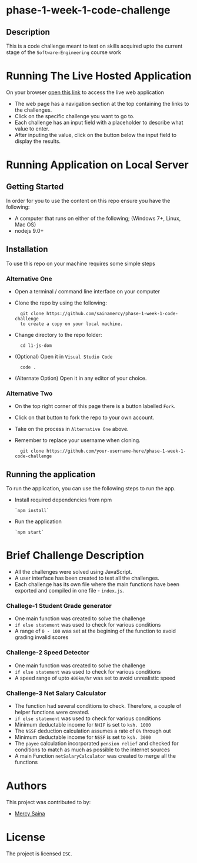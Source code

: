 # phase-1-week-1-code-challenge

## Description
This is a code challenge meant to test on skills acquired upto the current stage of the `Software-Engineering` course work



# Running The Live Hosted Application 
On your browser [open this link](https://phase-1-week-1-code-challenge.vercel.app/) to access the live web application

* The web page has a navigation section at the top containing the links to the challenges.
* Click on the specific challenge you want to go to.
* Each challenge has an input field with a placeholder to describe what value to enter.
* After inputing the value, click on the button below the input field to display the results.

# Running Application on Local Server

## Getting Started
In order for you to use the content on this repo ensure you have the following:

* A computer that runs on either of the following; (Windows 7+, Linux, Mac OS)
*  nodejs 9.0+


## Installation

To use this repo on your machine requires some simple steps

### Alternative One

* Open a terminal / command line interface on your computer
* Clone the repo by using the following:

        git clone https://github.com/sainamercy/phase-1-week-1-code-challenge 
        to create a copy on your local machine.
* Change directory to the repo folder:

        cd l1-js-dom

* (Optional) Open it in ``Visual Studio Code``

        code .

* (Alternate Option) Open it in any editor of your choice.

### Alternative Two

* On the top right corner of this page there is a button labelled ``Fork``.
* Click on that button to fork the repo to your own account.
* Take on the process in ``Alternative One`` above.
* Remember to replace your username when cloning.

        git clone https://github.com/your-username-here/phase-1-week-1-code-challenge


## Running the application

To run the application, you can use the following steps to run the app.

* Install required dependencies from npm

      `npm install`
* Run the application

      `npm start`

# Brief Challenge Description

* All the challenges were solved using JavaScript.
* A user interface has been created to test all the challenges.
* Each challenge has its own file where the main functions have been exported and compiled in one file - `index.js`.

### Challege-1 Student Grade generator

* One main function was created to solve the challenge
* `if else statement` was used to check for various conditions
* A range of `0 - 100` was set at the begining of the function to avoid grading invalid scores

### Challenge-2 Speed Detector

* One main function was created to solve the challenge
* `if else statement` was used to check for various conditions
* A speed range of upto `400km/hr` was set to avoid unrealistic speed

### Challenge-3 Net Salary Calculator

* The function had several conditions to check. Therefore, a couple of helper functions were created.
* `if else statement` was used to check for various conditions
* Minimum deductable income for `NHIF` is set to `ksh. 1000`
* The `NSSF` deduction calculation assumes a rate of `6%` through out
* Minimum deductable income for `NSSF` is set to `ksh. 3000`
* The `payee` calculation incorporated `pension relief` and checked for conditions to match as much as possible to the internet sources
* A main Function `netSalaryCalculator` was created to merge all the functions


# Authors
This project was contributed to by:
- [Mercy Saina](https://github.com/sainamercy)

# License
The project is licensed `ISC`.





